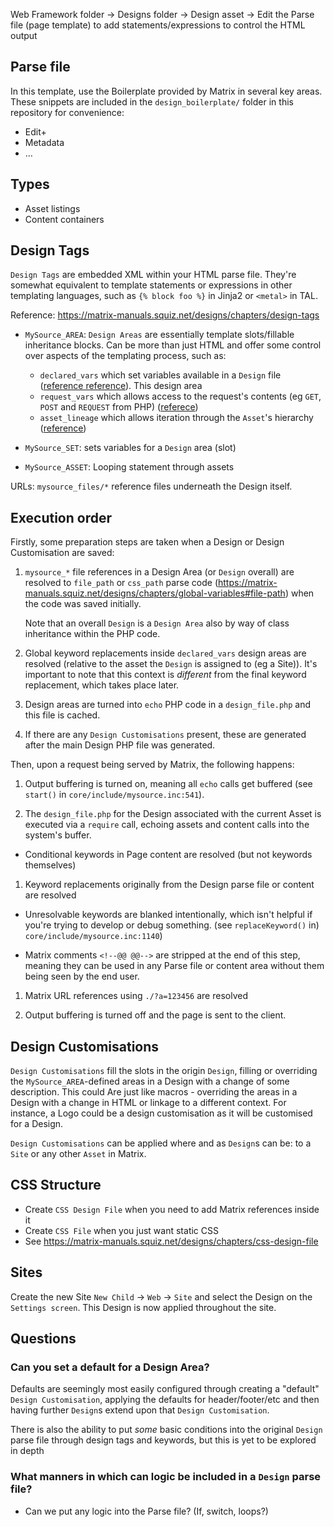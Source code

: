 Web Framework folder
 -> Designs folder
   -> Design asset
     -> Edit the Parse file (page template) to add statements/expressions to
control the HTML output

## Parse file

In this template, use the Boilerplate provided by Matrix in several key areas.
These snippets are included in the `design_boilerplate/` folder in this
repository for convenience:

* Edit+
* Metadata
* …

## Types

* Asset listings
* Content containers


## Design Tags

`Design Tags` are embedded XML within your HTML parse file.  They're somewhat
equivalent to template statements or expressions in other templating
languages, such as `{% block foo %}` in Jinja2 or `<metal>` in TAL.

Reference: https://matrix-manuals.squiz.net/designs/chapters/design-tags

* `MySource_AREA`: `Design Areas` are essentially template slots/fillable
  inheritance blocks. Can be more than just HTML and offer some control over
  aspects of the templating process, such as:

  * `declared_vars` which set variables available in a
  `Design` file ([reference
    reference](https://matrix-manuals.squiz.net/designs/chapters/declared-vars-design-area)).
    This design area
  * `request_vars` which allows access to the request's contents (eg `GET`, `POST`
    and `REQUEST` from PHP)
    ([referece](https://matrix-manuals.squiz.net/designs/chapters/request-vars-design-area))
  * `asset_lineage` which allows iteration through the `Asset`'s hierarchy
    ([reference](https://matrix-manuals.squiz.net/designs/chapters/asset-lineage-design-area))

* `MySource_SET`: sets variables for a `Design` area (slot)
* `MySource_ASSET`: Looping statement through assets

URLs: `mysource_files/*` reference files underneath the Design itself.

## Execution order

Firstly, some preparation steps are taken when a Design or Design
Customisation are saved:

1. `mysource_*` file references in a Design Area (or `Design` overall) are
   resolved to `file_path` or `css_path` parse code
   (<https://matrix-manuals.squiz.net/designs/chapters/global-variables#file-path>)
   when the code was saved initially.

   Note that an overall `Design` is a `Design Area` also by way of class
   inheritance within the PHP code.

1. Global keyword replacements inside `declared_vars` design areas are
   resolved (relative to the asset the `Design` is assigned to (eg a Site)).
   It's important to note that this context is *different* from the final
   keyword replacement, which takes place later.

1. Design areas are turned into `echo` PHP code in a `design_file.php` and
   this file is cached.

1. If there are any `Design Customisations` present, these are generated after
   the main Design PHP file was generated.

Then, upon a request being served by Matrix, the following happens:

1. Output buffering is turned on, meaning all `echo` calls get buffered (see
   `start()` in `core/include/mysource.inc:541`).

1. The `design_file.php` for the Design associated with the current Asset is
   executed via a `require` call, echoing assets and content calls into the
   system's buffer.

  * Conditional keywords in Page content are resolved (but not keywords
    themselves)

1. Keyword replacements originally from the Design parse file or content are resolved

  * Unresolvable keywords are blanked intentionally, which isn't helpful if
    you're trying to develop or debug something. (see `replaceKeyword()` in)
   `core/include/mysource.inc:1140`)

  * Matrix comments `<!--@@ @@-->` are stripped at the end of this step,
    meaning they can be used in any Parse file or content area without them
    being seen by the end user.

1. Matrix URL references using `./?a=123456` are resolved

1. Output buffering is turned off and the page is sent to the client.

## Design Customisations

`Design Customisations` fill the slots in the origin `Design`, filling or
overriding the `MySource_AREA`-defined areas in a Design with a change of some
description.  This could 
Are just like macros - overriding the areas in a Design with a change in HTML
or linkage to a different context.  For instance, a Logo could be a design
customisation as it will be customised for a Design.

`Design Customisations` can be applied where and as `Design`s can be: to a
`Site` or any other `Asset` in Matrix.


## CSS Structure

* Create `CSS Design File` when you need to add Matrix references inside it
* Create `CSS File` when you just want static CSS
* See https://matrix-manuals.squiz.net/designs/chapters/css-design-file

## Sites

Create the new Site ``New Child`` -> `Web` -> `Site` and select the Design on
the `Settings screen`. This Design is now applied throughout the site.

## Questions

### Can you set a default for a Design Area?

Defaults are seemingly most easily configured through creating a "default"
`Design Customisation`, applying the defaults for header/footer/etc and then
having further `Design`s extend upon that `Design Customisation`.

There is also the ability to put *some* basic conditions into the original
`Design` parse file through design tags and keywords, but this is yet to be
explored in depth

### What manners in which can logic be included in a `Design` parse file?

* Can we put any logic into the Parse file?  (If, switch, loops?)
